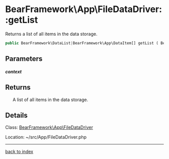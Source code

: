 # BearFramework\App\FileDataDriver::getList

Returns a list of all items in the data storage.

```php
public BearFramework\DataList|BearFramework\App\DataItem[] getList ( BearFramework\DataListContext $context )
```

## Parameters

##### context

## Returns

&nbsp;&nbsp;&nbsp;&nbsp;&nbsp;&nbsp;A list of all items in the data storage.

## Details

Class: [BearFramework\App\FileDataDriver](bearframework.app.filedatadriver.class.md)

Location: ~/src/App/FileDataDriver.php

---

[back to index](index.md)

